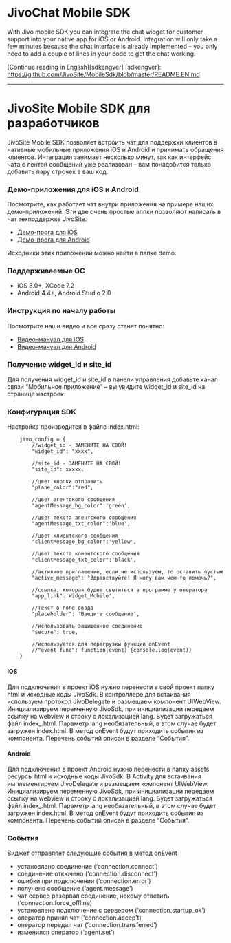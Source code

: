 # JivoChat Mobile SDK

With Jivo mobile SDK you can integrate the chat  widget for customer support into your native app for iOS or Android. Integration will only take a few minutes because the chat interface is already implemented – you only need to add a couple of lines in your code to get the chat working.

[Continue reading in English][sdkengver]
[sdkengver]:
<https://github.com/JivoSite/MobileSdk/blob/master/README.EN.md>

----

# JivoSite Mobile SDK для разработчиков
JivoSite Mobile SDK позволяет встроить чат для поддержки клиентов в нативные мобильные приложения iOS и Android и принимать обращения клиентов. Интеграция занимает несколько минут, так как интерфейс чата с лентой сообщений уже реализован – вам понадобится только добавить пару строчек в ваш код.


### Демо-приложения для iOS и Android
Посмотрите, как работает чат внутри приложения на примере наших демо-приложений. Эти две очень простые аппки позволяют написать в чат  техподдержке JivoSite.

 - [Демо-прога для iOS][iossdkapp]
 - [Демо-прога для Android][androidsdkapp]

 [iossdkapp]: <https://itunes.apple.com/ru/app/jivosite-sdk-dla-razrabotcikov/id1085180661?mt=8>
 [androidsdkapp]: <https://play.google.com/store/apps/details?id=com.jivosite.supportapp&hl=ru>

Исходники этих приложений можно найти в папке demo.


### Поддерживаемые ОС
- iOS 8.0+, XCode 7.2
- Android 4.4+, Android Studio 2.0

### Инструкция по началу работы
Посмотрите наши видео и все сразу станет понятно:
 - [Видео-мануал для iOS][iosmanual]
 - [Видео-мануал для Android][androidmanual]

 [iosmanual]: <https://www.youtube.com/watch?v=2M5BqDubp7g>
 [androidmanual]: <https://www.youtube.com/watch?v=X5AEWG83G0g>


### Получение widget_id и site_id
Для получения widget_id и site_id в панели управления добавьте канал связи “Мобильное приложение” – вы увидите widget_id и site_id на странице настроек.


### Конфигурация SDK
Настройка производится в файле index.html:

        jivo_config = {
            //widget_id - ЗАМЕНИТЕ НА СВОЙ!
            "widget_id": "xxxx",

            //site_id - ЗАМЕНИТЕ НА СВОЙ!
            "site_id": xxxxx,

            //цвет кнопки отправить
            "plane_color":"red",

            //цвет агентского сообщения
            "agentMessage_bg_color":'green',

            //цвет текста агентского сообщения
            "agentMessage_txt_color":'blue',

            //цвет клиентского сообщения
            "clientMessage_bg_color":'yellow',

            //цвет текста клиентского сообщения
            "clientMessage_txt_color":'black',

            //активное приглашение, если не используем, то оставить пустым
            "active_message": "Здравствуйте! Я могу вам чем-то помочь?",

            //ссылка, которая будет светиться в программе у оператора
            "app_link":'Widget_Mobile',

            //Текст в поле ввода
            "placeholder": 'Введите сообщение',

            //использовать защищенное соединение
            "secure": true,

            //используется для перегрузки функции onEvent
            //"event_func": function(event) {console.log(event)}
        }

#### iOS
Для подключения в проект iOS нужно перенести в свой проект папку html и исходные коды JivoSdk. В контроллере для встаивания используем протокол JivoDelegate и размещаем компонент UIWebView. Инициализируем переменную JivoSdk, при инициализации передаем ссылку на webview и строку с локализацией lang. Будет загружаться файл index_<lang>.html. Параметр lang необязательный, в этом случае будет загружен index.html. В метод onEvent будут приходить события из компонента. Перечень событий описан в разделе “События”.

#### Android
Для подключения в проект Android нужно перенести в папку assets ресурсы html и исходные коды JivoSdk. В Activity для встаивания имплементируем JivoDelegate и размещаем компонент UIWebView. Инициализируем переменную JivoSdk, при инициализации передаем ссылку на webview и строку с локализацией lang. Будет загружаться файл index_<lang>.html. Параметр lang необязательный, в этом случае будет загружен index.html. В метод onEvent будут приходить события из компонента.
Перечень событий описан в разделе “События”.

### События
Виджет отправляет следующие события в метод onEvent

- установлено соединение (‘connection.connect’)
- соединение откючено (‘connection.disconnect’)
- ошибки при подключении (‘connection.error’)
- получено сообщение (‘agent.message’)
- чат сервер разорвал соединение, некому ответить (‘connection.force_offline)
- установлено подключение с сервером (‘connection.startup_ok’)
- оператор принял чат (‘connection.accep’t)
- оператор передал чат (‘connection.transferred’)
- изменился оператор (‘agent.set’)
